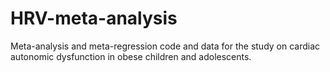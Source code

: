 # HRV-meta-analysis
Meta-analysis and meta-regression code and data for the study on cardiac autonomic dysfunction in obese children and adolescents.

